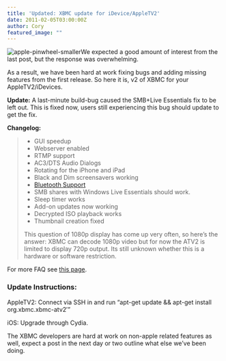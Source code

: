 ```yaml
---
title: 'Updated: XBMC update for iDevice/AppleTV2'
date: 2011-02-05T03:00:00Z
author: Cory
featured_image: ""
---
```

![](/sites/default/files/uploads/apple-pinwheel-smaller.png "apple-pinwheel-smaller")We expected a good amount of interest from the last post, but the response was overwhelming.

 As a result, we have been hard at work fixing bugs and adding missing features from the first release. So here it is, v2 of XBMC for your AppleTV2/iDevices.  


 **Update:** A last-minute build-bug caused the SMB+Live Essentials fix to be left out. This is fixed now, users still experiencing this bug should update to get the fix.

 **Changelog:**

 
> 
>  * GUI speedup
>  * Webserver enabled
>  * RTMP support
>  * AC3/DTS Audio Dialogs
>  * Rotating for the iPhone and iPad
>  * Black and Dim screensavers working
>  * [Bluetooth Support](https://forum.kodi.tv/showthread.php?pid=706047%23pid706047)
>  * SMB shares with Windows Live Essentials should work.
>  * Sleep timer works
>  * Add-on updates now working
>  * Decrypted ISO playback works
>  * Thumbnail creation fixed
>  
>   This question of 1080p display has come up very often, so here’s the answer: XBMC can decode 1080p video but for now the ATV2 is limited to display 720p output. Its still unknown whether this is a hardware or software restriction.

 For more FAQ see [this page](https://kodi.wiki/view/XBMC_for_iOS_specific_FAQ).

 ### Update Instructions:

 AppleTV2: Connect via SSH in and run “apt-get update && apt-get install org.xbmc.xbmc-atv2′”

 iOS: Upgrade through Cydia.

 The XBMC developers are hard at work on non-apple related features as well, expect a post in the next day or two outline what else we’ve been doing.

 